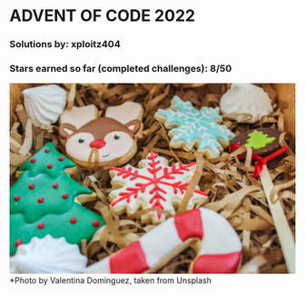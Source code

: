 # ADVENT OF CODE 2022

### Solutions by: xploitz404
### Stars earned so far (completed challenges): 8/50

![Pretty xmas cookies](valentina-dominguez-syJhMS-Jxxg-unsplash.jpg)
*Photo by Valentina Dominguez, taken from Unsplash 
